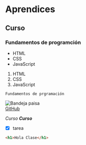 # Aprendices
## Curso
### Fundamentos de programción

- HTML 
- CSS
- JavaScript

1. HTML
2. CSS
3. JavaScript

~~~
Fundamentos de prgramación
~~~

![Bandeja paisa](https://cdn.kiwilimon.com/recetaimagen/37504/th5-640x640-47373.jpg)<br>
[GitHub](https://github.com/)

*Curso*
***Curso***
  
- [x] tarea

```html 
<h1>Hola Clase</h1>
  ```
